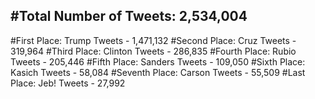 #Total Number of Tweets: 2,534,004 
---
#First Place: Trump Tweets - 1,471,132
#Second Place: Cruz Tweets - 319,964
#Third Place: Clinton Tweets - 286,835
#Fourth Place: Rubio Tweets - 205,446
#Fifth Place: Sanders Tweets - 109,050
#Sixth Place: Kasich Tweets - 58,084
#Seventh Place: Carson Tweets - 55,509
#Last Place: Jeb! Tweets - 27,992
